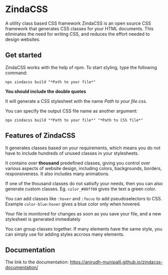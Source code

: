 # ZindaCSS
A utility class based CSS framework
ZindaCSS is an open source CSS framework that generates CSS classes for your HTML documents. This eliminates the need for writing CSS, and reduces the effort needed to design websites.

## Get started

ZindaCSS works with the help of npm. To start styling, type the following command:

`npx zindacss build "*Path to your file*"`

**You should include the double quotes**

It will generate a CSS stylesheet with the name *Path to your file*.css.

You can specify the output CSS file name as another argument:

`npx zindacss build "*Path to your file*" "*Path to CSS file*"`

## Features of ZindaCSS

It generates classes based on your requirements, which means you do not have to include hundreds of unused classes in your stylesheets.

It contains over **thousand** predefined classes, giving you control over various aspects of website design, including colors, backgrounds, borders, responsiveness. It also includes many animations.

If one of the thousand classes do not satisify your needs, then you can also generate custom classes. Eg. `color_#00ff00` gives the text a green color.

You can add classes like `:hover` and `:focus` to add pseudoselectors to CSS. Example `color-blue:hover` gives a blue color only when hovered.

Your file is monitored for changes as soon as you save your file, and a new stylesheet is generated immediately

You can group classes together. If many elements have the same style, you can simply use <zindagroups> for adding styles accross many elements.

## Documentation

The link to the documentation: https://anirudh-munipalli.github.io/zindacss-documentation/
